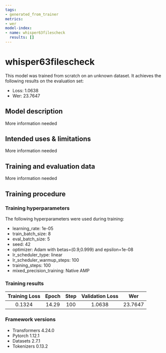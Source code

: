 ```yaml
---
tags:
- generated_from_trainer
metrics:
- wer
model-index:
- name: whisper63filescheck
  results: []
---
```


<!-- This model card has been generated automatically according to the information the Trainer had access to. You
should probably proofread and complete it, then remove this comment. -->

# whisper63filescheck

This model was trained from scratch on an unknown dataset.
It achieves the following results on the evaluation set:
- Loss: 1.0638
- Wer: 23.7647

## Model description

More information needed

## Intended uses & limitations

More information needed

## Training and evaluation data

More information needed

## Training procedure

### Training hyperparameters

The following hyperparameters were used during training:
- learning_rate: 1e-05
- train_batch_size: 8
- eval_batch_size: 5
- seed: 42
- optimizer: Adam with betas=(0.9,0.999) and epsilon=1e-08
- lr_scheduler_type: linear
- lr_scheduler_warmup_steps: 100
- training_steps: 100
- mixed_precision_training: Native AMP

### Training results

| Training Loss | Epoch | Step | Validation Loss | Wer     |
|:-------------:|:-----:|:----:|:---------------:|:-------:|
| 0.1324        | 14.29 | 100  | 1.0638          | 23.7647 |


### Framework versions

- Transformers 4.24.0
- Pytorch 1.12.1
- Datasets 2.7.1
- Tokenizers 0.13.2
